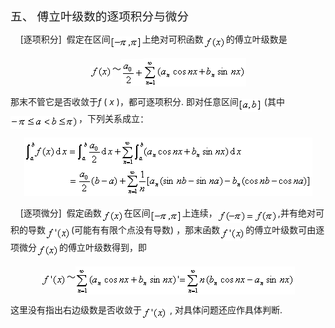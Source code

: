 <div class=Section1>
<p class=MsoNormal><span lang=ZH-CN style='font-size:14.0pt;font-family:宋体_GB2312'>五、</span><span
lang=ZH-CN style='font-size:14.0pt'> </span><span lang=ZH-CN style='font-size:
14.0pt;font-family:宋体_GB2312'>傅立叶级数的逐项积分与微分</span></p>
<p class=MsoNormal><span lang=EN-US>&nbsp;&nbsp;&nbsp; [</span><span
lang=ZH-CN style='font-family:宋体_GB2312'>逐项积分</span><span lang=EN-US>]&nbsp; </span><span
lang=ZH-CN style='font-family:宋体_GB2312'>假定在区间</span><sub><span lang=EN-US><img
width=51 height=21
src="res/17e9d95da129bdd93c34fb6cc6aaaa52_5689_files/image002.gif"
u1:shapes="_x0000_i1025" align=absmiddle></span></sub><span lang=ZH-CN
style='font-family:宋体_GB2312'>上绝对可积函数</span><sub><span lang=EN-US><img
width=36 height=21
src="res/17e9d95da129bdd93c34fb6cc6aaaa52_5689_files/image004.gif"
u1:shapes="_x0000_i1026" align=absmiddle></span></sub><span lang=ZH-CN
style='font-family:宋体_GB2312'>的傅立叶级数是</span></p>
<p class=MsoNormal align=center style='text-align:center'><sub><span
lang=EN-US><img width=36 height=21
src="res/17e9d95da129bdd93c34fb6cc6aaaa52_5689_files/image005.gif"
u1:shapes="_x0000_i1027" align=absmiddle></span></sub><span lang=ZH-CN
style='font-family:宋体_GB2312'>～</span><sub><span lang=EN-US><img width=36
height=43 src="res/17e9d95da129bdd93c34fb6cc6aaaa52_5689_files/image007.gif"
u1:shapes="_x0000_i1028" align=absmiddle><img width=164 height=45
src="res/17e9d95da129bdd93c34fb6cc6aaaa52_5689_files/image009.gif"
u1:shapes="_x0000_i1029" align=absmiddle></span></sub></p>
<p class=MsoNormal align=left style='text-align:left'><span lang=ZH-CN
style='font-family:宋体_GB2312'>那末不管它是否收敛于</span><i><span lang=EN-US>f</span></i><span
lang=EN-US> ( <i>x </i>)</span><span lang=ZH-CN style='font-family:宋体_GB2312'>，都可逐项积分</span><span
lang=EN-US>. </span><span lang=ZH-CN style='font-family:宋体_GB2312'>即对任意区间</span><sub><span
lang=EN-US><img width=37 height=21
src="res/17e9d95da129bdd93c34fb6cc6aaaa52_5689_files/image011.gif"
u1:shapes="_x0000_i1030" align=absmiddle></span></sub><span lang=EN-US> (</span><span
lang=ZH-CN style='font-family:宋体_GB2312'>其中</span><sub><span lang=EN-US><img
width=109 height=21
src="res/17e9d95da129bdd93c34fb6cc6aaaa52_5689_files/image013.gif"
u1:shapes="_x0000_i1031" align=absmiddle></span></sub><span lang=ZH-CN
style='font-family:宋体_GB2312'>，下列关系成立：</span><span lang=ZH-CN> </span></p>
<p class=MsoNormal align=center style='text-align:center'><sub><span
lang=EN-US><img width=461 height=93
src="res/17e9d95da129bdd93c34fb6cc6aaaa52_5689_files/image015.gif"
u1:shapes="_x0000_i1032"></span></sub></p>
<p class=MsoNormal><span lang=EN-US>&nbsp;&nbsp;&nbsp; [</span><span
lang=ZH-CN style='font-family:宋体_GB2312'>逐项微分</span><span lang=EN-US>]&nbsp; </span><span
lang=ZH-CN style='font-family:宋体_GB2312'>假定函数</span><sub><span lang=EN-US><img
width=36 height=21
src="res/17e9d95da129bdd93c34fb6cc6aaaa52_5689_files/image016.gif"
u1:shapes="_x0000_i1033" align=absmiddle></span></sub><span lang=ZH-CN
style='font-family:宋体_GB2312'>在区间</span><sub><span lang=EN-US><img width=51
height=21 src="res/17e9d95da129bdd93c34fb6cc6aaaa52_5689_files/image017.gif"
u1:shapes="_x0000_i1034" align=absmiddle></span></sub><span lang=ZH-CN
style='font-family:宋体_GB2312'>上连续，</span><sub><span lang=EN-US><img width=97
height=21 src="res/17e9d95da129bdd93c34fb6cc6aaaa52_5689_files/image019.gif"
u1:shapes="_x0000_i1035" align=absmiddle></span></sub><span lang=EN-US>,</span><span
lang=ZH-CN style='font-family:宋体_GB2312'>并有绝对可积的导数</span><sub><span lang=EN-US><img
width=41 height=22
src="res/17e9d95da129bdd93c34fb6cc6aaaa52_5689_files/image021.gif"
u1:shapes="_x0000_i1036" align=absmiddle></span></sub><span lang=EN-US>(</span><span
lang=ZH-CN style='font-family:宋体_GB2312'>可能有有限个点没有导数</span><span lang=EN-US>) </span><span
lang=ZH-CN style='font-family:宋体_GB2312'>，那末函数</span><sub><span lang=EN-US><img
width=41 height=21
src="res/17e9d95da129bdd93c34fb6cc6aaaa52_5689_files/image023.gif"
u1:shapes="_x0000_i1037" align=absmiddle></span></sub><span lang=ZH-CN
style='font-family:宋体_GB2312'>的傅立叶级数可由逐项微分</span><sub><span lang=EN-US><img
width=36 height=21
src="res/17e9d95da129bdd93c34fb6cc6aaaa52_5689_files/image024.gif"
u1:shapes="_x0000_i1038" align=absmiddle></span></sub><span lang=ZH-CN
style='font-family:宋体_GB2312'>的傅立叶级数得到，即</span></p>
<p class=MsoNormal align=center style='text-align:center'><sub><span
lang=EN-US><img width=41 height=21
src="res/17e9d95da129bdd93c34fb6cc6aaaa52_5689_files/image026.gif"
u1:shapes="_x0000_i1057" align=absmiddle></span></sub><span lang=ZH-CN
style='font-family:宋体_GB2312'>～</span><sub><span lang=EN-US><img width=351
height=45 src="res/17e9d95da129bdd93c34fb6cc6aaaa52_5689_files/image028.gif"
u1:shapes="_x0000_i1058" align=absmiddle></span></sub></p>
<p class=MsoNormal><span lang=ZH-CN style='font-family:宋体_GB2312'>这里没有指出右边级数是否收敛于</span><sub><span
lang=EN-US><img width=41 height=21
src="res/17e9d95da129bdd93c34fb6cc6aaaa52_5689_files/image029.gif"
u1:shapes="_x0000_i1059" align=absmiddle></span></sub><span lang=EN-US> , </span><span
lang=ZH-CN style='font-family:宋体_GB2312'>对具体问题还应作具体判断</span><span lang=EN-US>.</span></p>
</div>